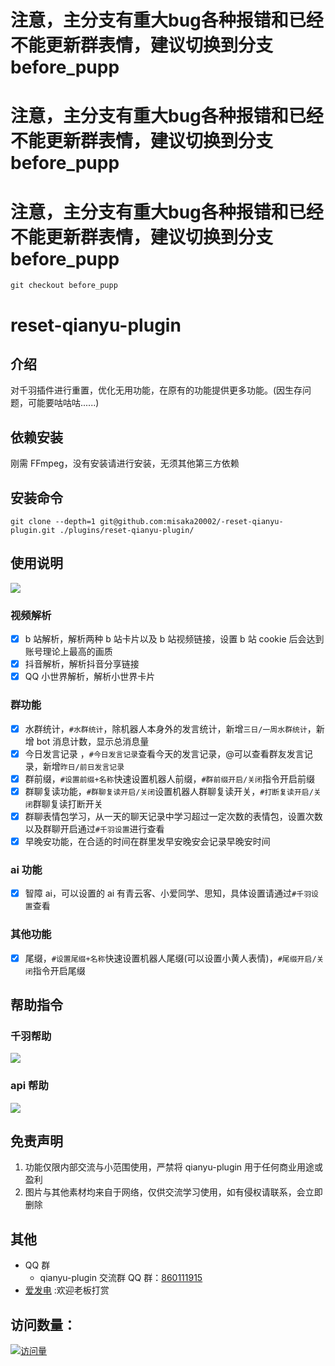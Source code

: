 # 注意，主分支有重大bug各种报错和已经不能更新群表情，建议切换到分支before_pupp
# 注意，主分支有重大bug各种报错和已经不能更新群表情，建议切换到分支before_pupp
# 注意，主分支有重大bug各种报错和已经不能更新群表情，建议切换到分支before_pupp
```
git checkout before_pupp
```
# reset-qianyu-plugin

## 介绍

对千羽插件进行重置，优化无用功能，在原有的功能提供更多功能。(因生存问题，可能要咕咕咕......)

## 依赖安装

刚需 FFmpeg，没有安装请进行安装，无须其他第三方依赖

## 安装命令

```
git clone --depth=1 git@github.com:misaka20002/-reset-qianyu-plugin.git ./plugins/reset-qianyu-plugin/
```

## 使用说明

![](resources/img/可莉/可莉14.jpg)

### 视频解析

- [x] b 站解析，解析两种 b 站卡片以及 b 站视频链接，设置 b 站 cookie 后会达到账号理论上最高的画质
- [x] 抖音解析，解析抖音分享链接
- [x] QQ 小世界解析，解析小世界卡片

### 群功能

- [x] 水群统计，`#水群统计`，除机器人本身外的发言统计，新增`三日/一周水群统计`，新增 bot 消息计数，显示总消息量
- [x] 今日发言记录 ，`#今日发言记录`查看今天的发言记录，@可以查看群友发言记录，新增`昨日/前日发言记录`
- [x] 群前缀，`#设置前缀+名称`快速设置机器人前缀，`#群前缀开启/关闭`指令开启前缀
- [x] 群聊复读功能，`#群聊复读开启/关闭`设置机器人群聊复读开关，`#打断复读开启/关闭`群聊复读打断开关
- [x] 群聊表情包学习，从一天的聊天记录中学习超过一定次数的表情包，设置次数以及群聊开启通过`#千羽设置`进行查看
- [x] 早晚安功能，在合适的时间在群里发早安晚安会记录早晚安时间

### ai 功能

- [x] 智障 ai，可以设置的 ai 有青云客、小爱同学、思知，具体设置请通过`#千羽设置`查看

### 其他功能

- [x] 尾缀，`#设置尾缀+名称`快速设置机器人尾缀(可以设置小黄人表情)，`#尾缀开启/关闭`指令开启尾缀

## 帮助指令

### 千羽帮助

![](https://gitee.com/think-first-sxs/qianyu-resources/raw/master/helpimg/qianyuhelp.jpg)

### api 帮助

![](https://gitee.com/think-first-sxs/qianyu-resources/raw/master/helpimg/apihelp.jpg)

## 免责声明

1. 功能仅限内部交流与小范围使用，严禁将 qianyu-plugin 用于任何商业用途或盈利
2. 图片与其他素材均来自于网络，仅供交流学习使用，如有侵权请联系，会立即删除

## 其他

- QQ 群
  - qianyu-plugin 交流群 QQ 群：[860111915](http://qm.qq.com/cgi-bin/qm/qr?_wv=1027&k=ZJEKletp5HiYrz1T28nV21-xOXwlC89J&authKey=fYvmzDU8wu4moRw1GEc%2FVboJMDvQQV%2F6aIGGIz2elD5U53bOqGpC9YRz2k4Msvuy&noverify=0&group_code=860111915)
- [爱发电](https://afdian.net/a/qianyu-plugin) :欢迎老板打赏

## 访问数量：

[![访问量](https://profile-counter.glitch.me/reset-qianyu-plugin/count.svg)](https://gitee.com/think-first-sxs/reset-qianyu-plugin/)
